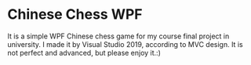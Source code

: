 # Chinese Chess WPF
It is a simple WPF Chinese chess game for my course final project in university.
I made it by Visual Studio 2019, according to MVC design.
It is not perfect and advanced, but please enjoy it.:)
